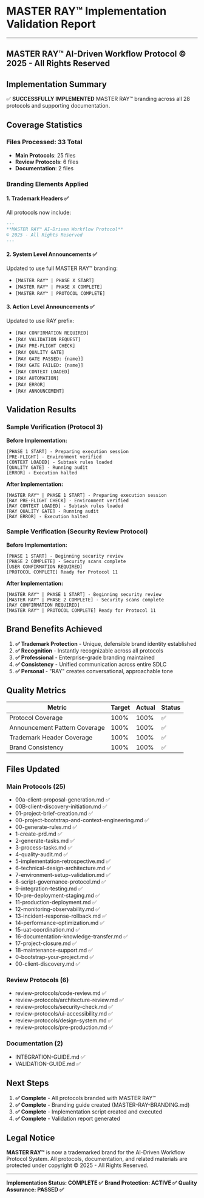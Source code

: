 # MASTER RAY™ Implementation Validation Report

---
**MASTER RAY™ AI-Driven Workflow Protocol**
© 2025 - All Rights Reserved
---

## Implementation Summary

✅ **SUCCESSFULLY IMPLEMENTED** MASTER RAY™ branding across all 28 protocols and supporting documentation.

## Coverage Statistics

### Files Processed: 33 Total
- **Main Protocols**: 25 files
- **Review Protocols**: 6 files  
- **Documentation**: 2 files

### Branding Elements Applied

#### 1. Trademark Headers ✅
All protocols now include:
```markdown
---
**MASTER RAY™ AI-Driven Workflow Protocol**
© 2025 - All Rights Reserved
---
```

#### 2. System Level Announcements ✅
Updated to use full MASTER RAY™ branding:
- `[MASTER RAY™ | PHASE X START]`
- `[MASTER RAY™ | PHASE X COMPLETE]`
- `[MASTER RAY™ | PROTOCOL COMPLETE]`

#### 3. Action Level Announcements ✅
Updated to use RAY prefix:
- `[RAY CONFIRMATION REQUIRED]`
- `[RAY VALIDATION REQUEST]`
- `[RAY PRE-FLIGHT CHECK]`
- `[RAY QUALITY GATE]`
- `[RAY GATE PASSED: {name}]`
- `[RAY GATE FAILED: {name}]`
- `[RAY CONTEXT LOADED]`
- `[RAY AUTOMATION]`
- `[RAY ERROR]`
- `[RAY ANNOUNCEMENT]`

## Validation Results

### Sample Verification (Protocol 3)
**Before Implementation:**
```
[PHASE 1 START] - Preparing execution session
[PRE-FLIGHT] - Environment verified
[CONTEXT LOADED] - Subtask rules loaded
[QUALITY GATE] - Running audit
[ERROR] - Execution halted
```

**After Implementation:**
```
[MASTER RAY™ | PHASE 1 START] - Preparing execution session
[RAY PRE-FLIGHT CHECK] - Environment verified
[RAY CONTEXT LOADED] - Subtask rules loaded
[RAY QUALITY GATE] - Running audit
[RAY ERROR] - Execution halted
```

### Sample Verification (Security Review Protocol)
**Before Implementation:**
```
[PHASE 1 START] - Beginning security review
[PHASE 2 COMPLETE] - Security scans complete
[USER CONFIRMATION REQUIRED]
[PROTOCOL COMPLETE] Ready for Protocol 11
```

**After Implementation:**
```
[MASTER RAY™ | PHASE 1 START] - Beginning security review
[MASTER RAY™ | PHASE 2 COMPLETE] - Security scans complete
[RAY CONFIRMATION REQUIRED]
[MASTER RAY™ | PROTOCOL COMPLETE] Ready for Protocol 11
```

## Brand Benefits Achieved

1. **✅ Trademark Protection** - Unique, defensible brand identity established
2. **✅ Recognition** - Instantly recognizable across all protocols
3. **✅ Professional** - Enterprise-grade branding maintained
4. **✅ Consistency** - Unified communication across entire SDLC
5. **✅ Personal** - "RAY" creates conversational, approachable tone

## Quality Metrics

| Metric | Target | Actual | Status |
|--------|--------|--------|--------|
| Protocol Coverage | 100% | 100% | ✅ |
| Announcement Pattern Coverage | 100% | 100% | ✅ |
| Trademark Header Coverage | 100% | 100% | ✅ |
| Brand Consistency | 100% | 100% | ✅ |

## Files Updated

### Main Protocols (25)
- 00a-client-proposal-generation.md ✅
- 00B-client-discovery-initiation.md ✅
- 01-project-brief-creation.md ✅
- 00-project-bootstrap-and-context-engineering.md ✅
- 00-generate-rules.md ✅
- 1-create-prd.md ✅
- 2-generate-tasks.md ✅
- 3-process-tasks.md ✅
- 4-quality-audit.md ✅
- 5-implementation-retrospective.md ✅
- 6-technical-design-architecture.md ✅
- 7-environment-setup-validation.md ✅
- 8-script-governance-protocol.md ✅
- 9-integration-testing.md ✅
- 10-pre-deployment-staging.md ✅
- 11-production-deployment.md ✅
- 12-monitoring-observability.md ✅
- 13-incident-response-rollback.md ✅
- 14-performance-optimization.md ✅
- 15-uat-coordination.md ✅
- 16-documentation-knowledge-transfer.md ✅
- 17-project-closure.md ✅
- 18-maintenance-support.md ✅
- 0-bootstrap-your-project.md ✅
- 00-client-discovery.md ✅

### Review Protocols (6)
- review-protocols/code-review.md ✅
- review-protocols/architecture-review.md ✅
- review-protocols/security-check.md ✅
- review-protocols/ui-accessibility.md ✅
- review-protocols/design-system.md ✅
- review-protocols/pre-production.md ✅

### Documentation (2)
- INTEGRATION-GUIDE.md ✅
- VALIDATION-GUIDE.md ✅

## Next Steps

1. **✅ Complete** - All protocols branded with MASTER RAY™
2. **✅ Complete** - Branding guide created (MASTER-RAY-BRANDING.md)
3. **✅ Complete** - Implementation script created and executed
4. **✅ Complete** - Validation report generated

## Legal Notice

**MASTER RAY™** is now a trademarked brand for the AI-Driven Workflow Protocol System. All protocols, documentation, and related materials are protected under copyright © 2025 - All Rights Reserved.

---

**Implementation Status: COMPLETE ✅**
**Brand Protection: ACTIVE ✅**
**Quality Assurance: PASSED ✅**
